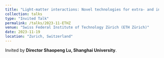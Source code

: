 ```yaml
---
title: "Light-matter interactions: Novel technologies for extra- and intra-cavity manipulations of ultrafast optical pulses in integrated photonic chips and nanophotonic thin film devices"
collection: talks
type: "Invited Talk"
permalink: /talks/2023-11-ETHZ
venue: "Swiss Federal Institute of Technology Zürich (ETH Zürich)"
date: 2023-11-19
location: "Zurich, Switzerland"
---
```


Invited by **Director Shaopeng Lu, Shanghai University**.